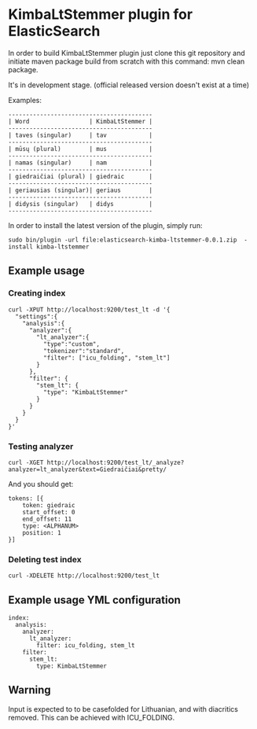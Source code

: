 # KimbaLtStemmer plugin for ElasticSearch


In order to build KimbaLtStemmer plugin just clone this git repository and initiate maven package build from scratch with this command: mvn clean package.

It's in development stage. (official released version doesn't exist at a time)

Examples:

    -----------------------------------------
    | Word                 | KimbaLtStemmer |
    -----------------------------------------
    | taves (singular)     | tav            |
    -----------------------------------------
    | mūsų (plural)        | mus            |
    -----------------------------------------
    | namas (singular)     | nam            |
    -----------------------------------------
    | giedraičiai (plural) | giedraic       |
    -----------------------------------------
    | geriausias (singular)| geriaus        |
    -----------------------------------------
    | didysis (singular)   | didys          |
    -----------------------------------------


In order to install the latest version of the plugin, simply run:

    sudo bin/plugin -url file:elasticsearch-kimba-ltstemmer-0.0.1.zip  -install kimba-ltstemmer


## Example usage

### Creating index

    curl -XPUT http://localhost:9200/test_lt -d '{
      "settings":{
        "analysis":{
          "analyzer":{
            "lt_analyzer":{
              "type":"custom",
              "tokenizer":"standard",
              "filter": ["icu_folding", "stem_lt"]
            }
          },
          "filter": {
            "stem_lt": {
              "type": "KimbaLtStemmer"
            }
          }
        }
      }
    }'

### Testing analyzer

    curl -XGET http://localhost:9200/test_lt/_analyze?analyzer=lt_analyzer&text=Giedraičiai&pretty/

And you should get:

    tokens: [{
        token: giedraic
        start_offset: 0
        end_offset: 11
        type: <ALPHANUM>
        position: 1
    }]

### Deleting test index

    curl -XDELETE http://localhost:9200/test_lt

## Example usage YML configuration

	index:
	  analysis:
	    analyzer:
	      lt_analyzer:
	        filter: icu_folding, stem_lt
	    filter:
	      stem_lt:
	        type: KimbaLtStemmer


## Warning

Input is expected to to be casefolded for Lithuanian, and with diacritics removed. This can be achieved with ICU_FOLDING.
